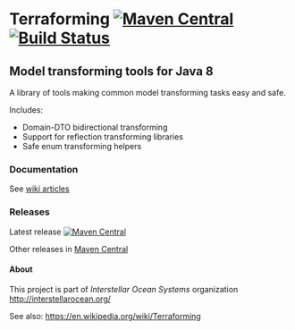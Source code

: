 # Terraforming [![Maven Central](https://maven-badges.herokuapp.com/maven-central/org.interstellarocean/terraforming/badge.svg)](https://maven-badges.herokuapp.com/maven-central/org.interstellarocean/terraforming) [![Build Status](https://travis-ci.org/InterstellarOcean/terraforming.svg?branch=master)](https://travis-ci.org/InterstellarOcean/terraforming?branch=master)

## Model transforming tools for Java 8
A library of tools making common model transforming tasks easy and safe.

Includes:
* Domain-DTO bidirectional transforming
* Support for reflection transforming libraries
* Safe enum transforming helpers

### Documentation
See [wiki articles](https://github.com/InterstellarOcean/terraforming/wiki)

### Releases
Latest release [![Maven Central](https://maven-badges.herokuapp.com/maven-central/org.interstellarocean/terraforming/badge.svg)](https://maven-badges.herokuapp.com/maven-central/org.interstellarocean/terraforming)

Other releases in [Maven Central](http://search.maven.org/#search%7Cga%7C1%7Cg%3A%22org.interstellarocean%22%20a%3A%22terraforming%22)

#### About
This project is part of _Interstellar Ocean Systems_ organization 
<http://interstellarocean.org/>

See also:
<https://en.wikipedia.org/wiki/Terraforming>

